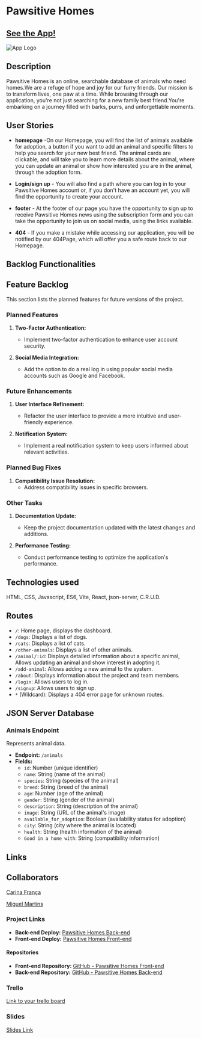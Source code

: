 # Pawsitive Homes

## [See the App!](https://main--pawsitivehomes.netlify.app/animal/10)

![App Logo](image.png)

## Description

Pawsitive Homes is an online, searchable database of animals who need homes.We are a refuge of hope and joy for our furry friends. Our mission is to transform lives, one paw at a time.
While browsing through our application, you're not just searching for a new family best friend.You're embarking on a journey filled with barks, purrs, and unforgettable moments.

## User Stories

-   **homepage** -On our Homepage, you will find the list of animals available for adoption, a button if you want to add an animal and specific filters to help you search for your new best friend. The animal cards are clickable, and will take you to learn more details about the animal, where you can update an animal or show how interested you are in the animal, through the adoption form.

-   **Login/sign up** - You will also find a path where you can log in to your Pawsitive Homes account or, if you don't have an account yet, you will find the opportunity to create your account.

-   **footer** - At the footer of our page you have the opportunity to sign up to receive Pawsitive Homes news using the subscription form and you can take the opportunity to join us on social media, using the links available.

-   **404** - If you make a mistake while accessing our application, you will be notified by our 404Page, which will offer you a safe route back to our Homepage.

## Backlog Functionalities

## Feature Backlog

This section lists the planned features for future versions of the project.

### Planned Features

1. **Two-Factor Authentication:**

    - Implement two-factor authentication to enhance user account security.

2. **Social Media Integration:**
    - Add the option to do a real log in using popular social media accounts such as Google and Facebook.

### Future Enhancements

1. **User Interface Refinement:**

    - Refactor the user interface to provide a more intuitive and user-friendly experience.

2. **Notification System:**
    - Implement a real notification system to keep users informed about relevant activities.

### Planned Bug Fixes

1. **Compatibility Issue Resolution:**
    - Address compatibility issues in specific browsers.

### Other Tasks

1. **Documentation Update:**

    - Keep the project documentation updated with the latest changes and additions.

2. **Performance Testing:**
    - Conduct performance testing to optimize the application's performance.

## Technologies used

HTML, CSS, Javascript, ES6, Vite, React, json-server, C.R.U.D.

## Routes

-   `/`: Home page, displays the dashboard.
-   `/dogs`: Displays a list of dogs.
-   `/cats`: Displays a list of cats.
-   `/other-animals`: Displays a list of other animals.
-   `/animal/:id`: Displays detailed information about a specific animal, Allows updating an animal and show interest in adopting it.
-   `/add-animal`: Allows adding a new animal to the system.
-   `/about`: Displays information about the project and team members.
-   `/login`: Allows users to log in.
-   `/signup`: Allows users to sign up.
-   `*` (Wildcard): Displays a 404 error page for unknown routes.

## JSON Server Database

### Animals Endpoint

Represents animal data.

-   **Endpoint:** `/animals`
-   **Fields:**
    -   `id`: Number (unique identifier)
    -   `name`: String (name of the animal)
    -   `species`: String (species of the animal)
    -   `breed`: String (breed of the animal)
    -   `age`: Number (age of the animal)
    -   `gender`: String (gender of the animal)
    -   `description`: String (description of the animal)
    -   `image`: String (URL of the animal's image)
    -   `available_for_adoption`: Boolean (availability status for adoption)
    -   `city`: String (city where the animal is located)
    -   `health`: String (health information of the animal)
    -   `Good in a home with`: String (compatibility information)

## Links

## Collaborators

[Carina França](https://github.com/Ksfraan)

[Miguel Martins](https://github.com/chuinga)

### Project Links

-   **Back-end Deploy:** [Pawsitive Homes Back-end](https://pawsitive-homes-back-end.adaptable.app/animals)
-   **Front-end Deploy:** [Pawsitive Homes Front-end](https://main--pawsitivehomes.netlify.app/)

#### Repositories

-   **Front-end Repository:** [GitHub - Pawsitive Homes Front-end](https://github.com/Ksfraan/Pawsitive-Homes)
-   **Back-end Repository:** [GitHub - Pawsitive Homes Back-end](https://github.com/Ksfraan/Pawsitive-Homes-Back-end)

### Trello

[Link to your trello board](https://trello.com/b/Ppuc4GJe/pawsitive-homes)

### Slides

[Slides Link](https://docs.google.com/presentation/d/1-s4PXuME88oHg_FW6ha9PmRtcpGE1sGEb5hWTUZnYmI/edit#slide=id.g2ae2750990c_0_97)
